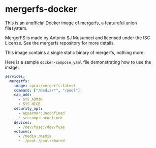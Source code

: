 # mergerfs-docker

This is an unofficial Docker image of [mergerfs](https://github.com/trapexit/mergerfs), a featureful union
filesystem.

MergerFS is made by Antonio SJ Musumeci and licensed under the ISC License. See the mergerfs repository for more
details.

This image contains a single static binary of mergerfs, nothing more.

Here is a sample `docker-compose.yaml` file demonstrating how to use the image:
```yaml
services:
  mergerfs:
    image: sprat/mergerfs:latest
    command: ["/media/*", "/pool"]
    cap_add:
      - SYS_ADMIN
      - SYS_NICE
    security_opt:
      - apparmor:unconfined
      - seccomp:unconfined
    devices:
      - /dev/fuse:/dev/fuse
    volumes:
      - /media:/media
      - ./pool:/pool:shared
```
